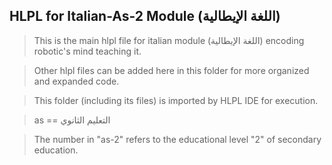 ## HLPL for Italian-As-2 Module (اللغة الإيطالية)
>This is the main hlpl file for italian module (اللغة الإيطالية) encoding robotic's mind teaching it.

>Other hlpl files can be added here in this folder for more organized and expanded code.

>This folder (including its files) is imported by HLPL IDE for execution.

>as == التعليم الثانوي

>The number in "as-2" refers to the educational level "2" of secondary education.
